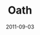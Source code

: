 ---
layout: message
category: message
series: "Collide"
title: "Oath"
date: 2011-09-03
audio-description: "Brian Tome talks about the collisions that occur in marriage."
audio: "http://www.crossroads.net/players/media/hq/collide04.mp3"
audio-title: "Oath"
audio-duration: "50:17"
program-description: "Collide - Oath Program"
program: "http://www.crossroads.net/players/media/hq/09_03-04_11Program.pdf"
program-title: "Oath (Program)"
video-description: "Brian Tome talks about the collisions that occur in marriage."
video-title: "Oath"
video: "https://s3.amazonaws.com/crossroadsvideomessages/collide04.mp4"
video-poster: "https://www.crossroads.net/uploadedfiles/collide04_still.jpg"
---